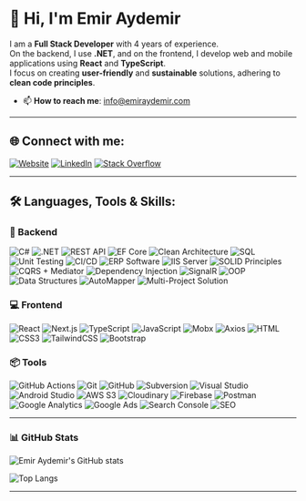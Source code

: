 # 👋 Hi, I'm Emir Aydemir

I am a **Full Stack Developer** with 4 years of experience.  
On the backend, I use **.NET**, and on the frontend, I develop web and mobile applications using **React** and **TypeScript**.  
I focus on creating **user-friendly** and **sustainable** solutions, adhering to **clean code principles**.

- 📫 **How to reach me**: info@emiraydemir.com

---

## 🌐 Connect with me:
[![Website](https://img.shields.io/badge/Website-000?style=for-the-badge&logo=google-chrome&logoColor=white)](https://emiraydemir.com/)
[![LinkedIn](https://img.shields.io/badge/LinkedIn-0A66C2?style=for-the-badge&logo=linkedin&logoColor=white)](https://www.linkedin.com/in/emir-muhammet-aydemir/)
[![Stack Overflow](https://img.shields.io/badge/Stack%20Overflow-FE7A16?style=for-the-badge&logo=stack-overflow&logoColor=white)](https://stackoverflow.com/users/22620218/emir-aydemir)

---

## 🛠️ Languages, Tools & Skills:

### 🧠 Backend
![C#](https://img.shields.io/badge/C%23-4B4B4B?style=flat)
![.NET](https://img.shields.io/badge/.NET-4B4B4B?style=flat)
![REST API](https://img.shields.io/badge/REST_API-4B4B4B?style=flat)
![EF Core](https://img.shields.io/badge/EF_Core-4B4B4B?style=flat)
![Clean Architecture](https://img.shields.io/badge/Clean_Architecture-4B4B4B?style=flat)
![SQL](https://img.shields.io/badge/SQL-4B4B4B?style=flat)
![Unit Testing](https://img.shields.io/badge/Unit_Testing-4B4B4B?style=flat)
![CI/CD](https://img.shields.io/badge/CI%2FCD-4B4B4B?style=flat)
![ERP Software](https://img.shields.io/badge/ERP_Software-4B4B4B?style=flat)
![IIS Server](https://img.shields.io/badge/IIS_Server-4B4B4B?style=flat)
![SOLID Principles](https://img.shields.io/badge/SOLID_Principles-4B4B4B?style=flat)
![CQRS + Mediator](https://img.shields.io/badge/CQRS_+_Mediator-4B4B4B?style=flat)
![Dependency Injection](https://img.shields.io/badge/Dependency_Injection-4B4B4B?style=flat)
![SignalR](https://img.shields.io/badge/SignalR-4B4B4B?style=flat)
![OOP](https://img.shields.io/badge/OOP-4B4B4B?style=flat)
![Data Structures](https://img.shields.io/badge/Data_Structures-4B4B4B?style=flat)
![AutoMapper](https://img.shields.io/badge/AutoMapper-4B4B4B?style=flat)
![Multi-Project Solution](https://img.shields.io/badge/Multi--Project_Solution-4B4B4B?style=flat)



### 💻 Frontend
![React](https://img.shields.io/badge/React-20232A?style=flat&logo=react&logoColor=61DAFB)
![Next.js](https://img.shields.io/badge/Next.js-000000?style=flat&logo=nextdotjs&logoColor=white)
![TypeScript](https://img.shields.io/badge/TypeScript-007ACC?style=flat&logo=typescript&logoColor=white)
![JavaScript](https://img.shields.io/badge/JavaScript-F7DF1E?style=flat&logo=javascript&logoColor=black)
![Mobx](https://img.shields.io/badge/MobX-FF9955?style=flat&logo=mobx&logoColor=white)
![Axios](https://img.shields.io/badge/Axios-5A29A0?style=flat&logo=axios&logoColor=white)
![HTML](https://img.shields.io/badge/HTML-E34F26?style=flat&logo=html5&logoColor=white)
![CSS3](https://img.shields.io/badge/CSS3-264de4?style=flat&logo=css3&logoColor=white)
![TailwindCSS](https://img.shields.io/badge/Tailwind_CSS-38B2AC?style=flat&logo=tailwind-css&logoColor=white)
![Bootstrap](https://img.shields.io/badge/Bootstrap-563D7C?style=flat&logo=bootstrap&logoColor=white)

### 📦 Tools
![GitHub Actions](https://img.shields.io/badge/GitHub_Actions-4B4B4B?style=flat)
![Git](https://img.shields.io/badge/Git-F05032?style=flat&logo=git&logoColor=white)
![GitHub](https://img.shields.io/badge/GitHub-181717?style=flat&logo=github&logoColor=white)
![Subversion](https://img.shields.io/badge/Subversion-8097BF?style=flat&logo=subversion&logoColor=white)
![Visual Studio](https://img.shields.io/badge/Visual_Studio-5C2D91?style=flat&logo=visualstudio&logoColor=white)
![Android Studio](https://img.shields.io/badge/Android_Studio-3DDC84?style=flat&logo=androidstudio&logoColor=white)
![AWS S3](https://img.shields.io/badge/Amazon_S3-FF9900?style=flat&logo=amazonaws&logoColor=white)
![Cloudinary](https://img.shields.io/badge/Cloudinary-3448C5?style=flat&logo=cloudinary&logoColor=white)
![Firebase](https://img.shields.io/badge/Firebase-FFCA28?style=flat&logo=firebase&logoColor=white)
![Postman](https://img.shields.io/badge/Postman-FF6C37?style=flat&logo=postman&logoColor=white)
![Google Analytics](https://img.shields.io/badge/Google_Analytics-F57C00?style=flat&logo=googleanalytics&logoColor=white)
![Google Ads](https://img.shields.io/badge/Google_Ads-4285F4?style=flat&logo=googleads&logoColor=white)
![Search Console](https://img.shields.io/badge/Search_Console-4285F4?style=flat&logo=google&logoColor=white)
![SEO](https://img.shields.io/badge/SEO-9E9E9E?style=flat)

---

### 📊 GitHub Stats
![Emir Aydemir's GitHub stats](https://github-readme-stats.vercel.app/api?username=emirmaydemir&show_icons=true&theme=tokyonight)

![Top Langs](https://github-readme-stats.vercel.app/api/top-langs/?username=emirmaydemir&layout=compact&theme=tokyonight)



---
